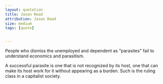 ```yaml
---
layout: quotation
title: Jason Read
attribution: Jason Read
size: medium
tags: [quote]


---
```


People who dismiss the unemployed and dependent as "parasites" fail to
understand economics and parasitism.

A successful parasite is one that is not recognized by its host, one that
can make its host work for it without appearing as a burden. Such is the
ruling class in a capitalist society.
